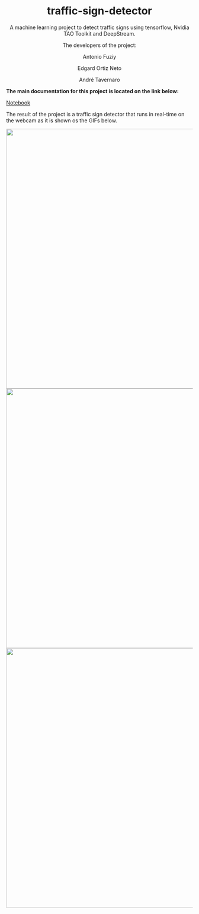 <div align="center">
  <h1>traffic-sign-detector</h1>
  
  <p>A machine learning project to detect traffic signs using tensorflow, Nvidia TAO Toolkit and DeepStream.</p>
  
  <p>The developers of the project:</p>

  <a src="https://github.com/AntonioFuziy">Antonio Fuziy</a>
  
  <a src="https://github.com/Edortizneto">Edgard Ortiz Neto</a>

  <a src="https://github.com/roguetaver">André Tavernaro</a>
</div>

**The main documentation for this project is located on the link below:**

[Notebook](detector/transfer_learning.ipynb)

The result of the project is a traffic sign detector that runs in real-time on the webcam as it is shown os the GIFs below.

<div align="center">
    <img src="Videos/placaPARE.gif" width="700px"/>
    <img src="Videos/placa40.gif" width="700px"/>
    <img src="Videos/placa60.gif" width="700px"/>
</div>